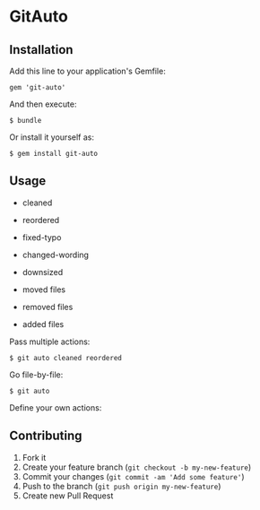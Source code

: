 # GitAuto

## Installation

Add this line to your application's Gemfile:

    gem 'git-auto'

And then execute:

    $ bundle

Or install it yourself as:

    $ gem install git-auto

## Usage

* cleaned
* reordered
* fixed-typo
* changed-wording
* downsized

* moved files
* removed files
* added files

Pass multiple actions:

    $ git auto cleaned reordered

Go file-by-file:

    $ git auto

Define your own actions:

## Contributing

1. Fork it
2. Create your feature branch (`git checkout -b my-new-feature`)
3. Commit your changes (`git commit -am 'Add some feature'`)
4. Push to the branch (`git push origin my-new-feature`)
5. Create new Pull Request
